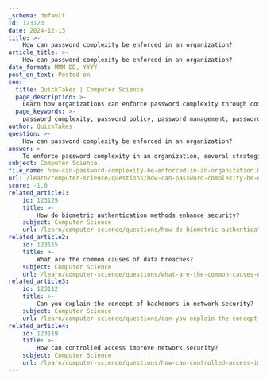 ```yaml
---
_schema: default
id: 123123
date: 2024-12-13
title: >-
    How can password complexity be enforced in an organization?
article_title: >-
    How can password complexity be enforced in an organization?
date_format: MMM DD, YYYY
post_on_text: Posted on
seo:
  title: QuickTakes | Computer Science
  page_description: >-
    Learn how organizations can enforce password complexity through comprehensive policies, password management tools, user education, and multi-factor authentication to enhance cybersecurity.
  page_keywords: >-
    password complexity, password policy, password management, password history, dictionary checks, user education, multi-factor authentication, cybersecurity, password security, organizational security
author: QuickTakes
question: >-
    How can password complexity be enforced in an organization?
answer: >-
    To enforce password complexity in an organization, several strategies can be implemented to ensure that users create strong passwords that are difficult to guess or brute-force. Here are some key approaches:\n\n1. **Establish a Password Policy**: Create a comprehensive password policy that outlines the requirements for password complexity. This policy should specify the minimum length (typically between 8 to 256 characters) and the necessity for passwords to include a mix of character types—lowercase letters, uppercase letters, numbers, and symbols. For example, a password must contain at least three out of these four character types.\n\n2. **Implement Password Management Tools**: Utilize a password management tool that enforces the organization's password policy. These tools can help users generate strong, complex passwords that meet the specified requirements and store them securely. Centralized password management also simplifies the process of managing multiple passwords.\n\n3. **Enforce Password History**: Implement a password history policy that prevents users from reusing their previous passwords. This can be achieved by storing a defined number of previous passwords (e.g., the last five passwords) to ensure that users create new passwords upon changing or resetting them.\n\n4. **Conduct Dictionary Checks**: Consider using a custom password filter that performs dictionary checks to ensure that proposed passwords do not contain common words or easily guessable fragments. This can significantly enhance password security.\n\n5. **Educate Users**: Provide regular training and guidelines for users on creating secure, complex passwords. Emphasize the importance of not reusing passwords across different platforms, as this increases the risk of compromise. \n\n6. **Implement Multi-Factor Authentication (MFA)**: Complement password complexity rules with MFA to add an extra layer of security. This ensures that even if a password is compromised, unauthorized access is still prevented.\n\n7. **Monitor and Adjust Policies**: Regularly review and update the password policy to adapt to emerging threats and best practices in cybersecurity. This includes assessing the effectiveness of the current policy and making necessary adjustments based on user feedback and security incidents.\n\nBy combining these strategies, organizations can effectively enforce password complexity and enhance their overall security posture against unauthorized access and cyber threats.
subject: Computer Science
file_name: how-can-password-complexity-be-enforced-in-an-organization.md
url: /learn/computer-science/questions/how-can-password-complexity-be-enforced-in-an-organization
score: -1.0
related_article1:
    id: 123125
    title: >-
        How do biometric authentication methods enhance security?
    subject: Computer Science
    url: /learn/computer-science/questions/how-do-biometric-authentication-methods-enhance-security
related_article2:
    id: 123115
    title: >-
        What are the common causes of data breaches?
    subject: Computer Science
    url: /learn/computer-science/questions/what-are-the-common-causes-of-data-breaches
related_article3:
    id: 123112
    title: >-
        Can you explain the concept of backdoors in network security?
    subject: Computer Science
    url: /learn/computer-science/questions/can-you-explain-the-concept-of-backdoors-in-network-security
related_article4:
    id: 123119
    title: >-
        How can controlled access improve network security?
    subject: Computer Science
    url: /learn/computer-science/questions/how-can-controlled-access-improve-network-security
---
```


&nbsp;